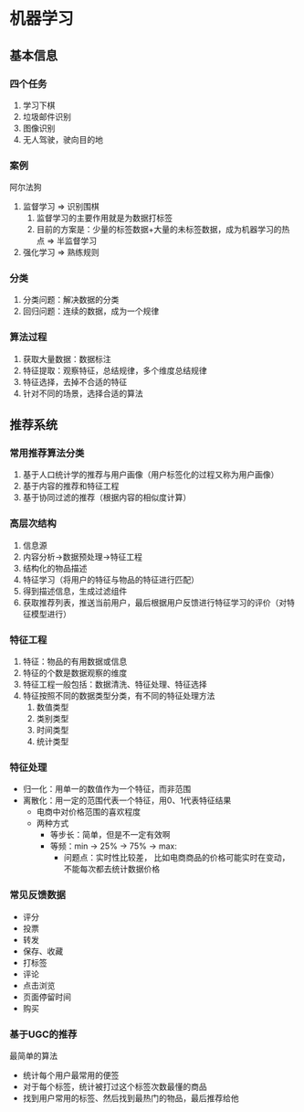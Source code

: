 # 机器学习

## 基本信息

### 四个任务

1. 学习下棋
2. 垃圾邮件识别
3. 图像识别
4. 无人驾驶，驶向目的地

### 案例 

阿尔法狗

1. 监督学习 => 识别围棋
   1. 监督学习的主要作用就是为数据打标签
   2. 目前的方案是：少量的标签数据+大量的未标签数据，成为机器学习的热点 => 半监督学习
2. 强化学习 => 熟练规则

### 分类

1. 分类问题：解决数据的分类
2. 回归问题：连续的数据，成为一个规律

### 算法过程

1. 获取大量数据：数据标注
2. 特征提取：观察特征，总结规律，多个维度总结规律
3. 特征选择，去掉不合适的特征
4. 针对不同的场景，选择合适的算法



## 推荐系统

### 常用推荐算法分类

1. 基于人口统计学的推荐与用户画像（用户标签化的过程又称为用户画像）
2. 基于内容的推荐和特征工程
3. 基于协同过滤的推荐（根据内容的相似度计算）

### 高层次结构

1. 信息源
2. 内容分析->数据预处理->特征工程
3. 结构化的物品描述
4. 特征学习（将用户的特征与物品的特征进行匹配）
5. 得到描述信息，生成过滤组件
6. 获取推荐列表，推送当前用户，最后根据用户反馈进行特征学习的评价（对特征模型进行）

### 特征工程

1. 特征：物品的有用数据或信息
2. 特征的个数是数据观察的维度
3. 特征工程一般包括：数据清洗、特征处理、特征选择
4. 特征按照不同的数据类型分类，有不同的特征处理方法
   1. 数值类型
   2. 类别类型
   3. 时间类型
   4. 统计类型

### 特征处理

+ 归一化：用单一的数值作为一个特征，而非范围
+ 离散化：用一定的范围代表一个特征，用0、1代表特征结果
  + 电商中对价格范围的喜欢程度
  + 两种方式
    + 等步长：简单，但是不一定有效啊
    + 等频：min -> 25% -> 75%  -> max:
      + 问题点：实时性比较差， 比如电商商品的价格可能实时在变动，不能每次都去统计数据价格   

### 常见反馈数据

+ 评分
+ 投票
+ 转发
+ 保存、收藏
+ 打标签
+ 评论
+ 点击浏览
+ 页面停留时间
+ 购买

### 基于UGC的推荐

最简单的算法

+ 统计每个用户最常用的便签
+ 对于每个标签，统计被打过这个标签次数最懂的商品
+ 找到用户常用的标签、然后找到最热门的物品，最后推荐给他
